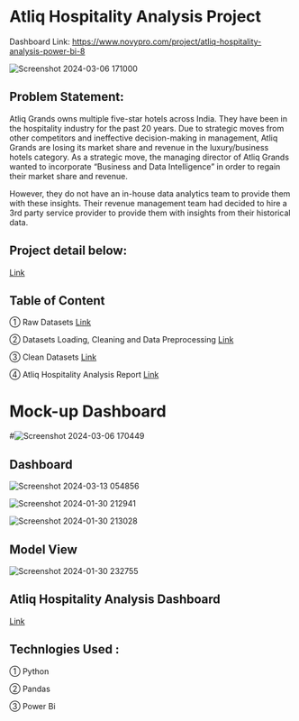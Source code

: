 # Atliq Hospitality Analysis Project

Dashboard Link: https://www.novypro.com/project/atliq-hospitality-analysis-power-bi-8

![Screenshot 2024-03-06 171000](https://github.com/Saquibtechlotraining/Unified-Mentor-Internship-Projects/assets/91885135/ad560d03-5aee-4879-8afb-f38c87c5c9a4)

## Problem Statement:
Atliq Grands owns multiple five-star hotels across India. They have been in the hospitality
industry for the past 20 years. Due to strategic moves from other competitors and ineffective
decision-making in management, Atliq Grands are losing its market share and revenue in the
luxury/business hotels category. As a strategic move, the managing director of Atliq Grands
wanted to incorporate “Business and Data Intelligence” in order to regain their market share
and revenue.

However, they do not have an in-house data analytics team to provide them with these
insights. Their revenue management team had decided to hire a 3rd party service provider to
provide them with insights from their historical data.

## Project detail below:
[Link](https://github.com/Saquibtechlotraining/Unified-Mentor-Internship-Projects/blob/main/Atliq_Hospitality_Analysis_Project/Project%209_%20AtliQ%20Hospitality%20Analysis.pdf)

## Table of Content

① Raw Datasets [Link](https://github.com/Saquibtechlotraining/Unified-Mentor-Internship-Projects/tree/main/Atliq_Hospitality_Analysis_Project/Hospitality_datasets)

② Datasets Loading, Cleaning and Data Preprocessing [Link](https://github.com/Saquibtechlotraining/Unified-Mentor-Internship-Projects/blob/main/Atliq_Hospitality_Analysis_Project/Datasets%20Loading%2C%20Cleaning%20%26%20Data%20Preprocessing.ipynb)

③ Clean Datasets [Link](https://github.com/Saquibtechlotraining/Unified-Mentor-Internship-Projects/tree/main/Atliq_Hospitality_Analysis_Project/Clean_Hospitality_datasets)

④ Atliq Hospitality Analysis Report [Link](https://github.com/Saquibtechlotraining/Unified-Mentor-Internship-Projects/blob/main/Atliq_Hospitality_Analysis_Project/Atliq%20Hospitality%20Analysis%20Report.pdf)

# Mock-up Dashboard

#![Screenshot 2024-03-06 170449](https://github.com/Saquibtechlotraining/Unified-Mentor-Internship-Projects/assets/91885135/d5e2e1ba-56e7-4774-88aa-ebecc8f64dba)

## Dashboard

![Screenshot 2024-03-13 054856](https://github.com/Saquibtechlotraining/Unified-Mentor-Internship-Projects/assets/91885135/19d2bfbe-fc29-4dc6-9d55-b34539882f60)

![Screenshot 2024-01-30 212941](https://github.com/Saquibtechlotraining/Unified-Mentor-Internship-Projects/assets/91885135/6a43d413-d0ae-4ad0-ad52-bf56a3d9f653)

![Screenshot 2024-01-30 213028](https://github.com/Saquibtechlotraining/Unified-Mentor-Internship-Projects/assets/91885135/0ea2ee1d-4447-44c3-b923-ea5771d2f194)

## Model View 
![Screenshot 2024-01-30 232755](https://github.com/Saquibtechlotraining/Unified-Mentor-Internship-Projects/assets/91885135/37b458f4-7ff7-4b4e-a4fb-6bdbe03bac59)

## Atliq Hospitality Analysis Dashboard
[Link](https://github.com/Saquibtechlotraining/Unified-Mentor-Internship-Projects/blob/main/Atliq_Hospitality_Analysis_Project/Atliq%20Hospitality%20Analysis%20Dashboard.pbix)

## Technlogies Used :

① Python

② Pandas

③ Power Bi





